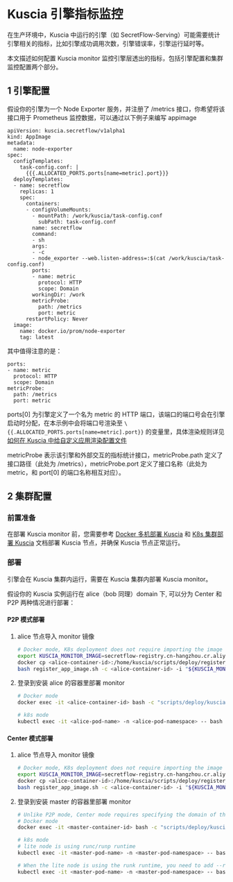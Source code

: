 # Kuscia 引擎指标监控

在生产环境中，Kuscia 中运行的引擎（如 SecretFlow-Serving）可能需要统计引擎相关的指标，比如引擎成功调用次数，引擎错误率，引擎运行延时等。

本文描述如何配置 Kuscia monitor 监控引擎层透出的指标，包括引擎配置和集群监控配置两个部分。

## 1 引擎配置

假设你的引擎为一个 Node Exporter 服务，并注册了 /metrics 接口，你希望将该接口用于 Prometheus 监控数据，可以通过以下例子来编写 appimage

~~~
apiVersion: kuscia.secretflow/v1alpha1
kind: AppImage
metadata:
  name: node-exporter
spec:
  configTemplates:
    task-config.conf: |
      {{{.ALLOCATED_PORTS.ports[name=metric].port}}}
  deployTemplates:
  - name: secretflow
    replicas: 1
    spec:
      containers:
      - configVolumeMounts:
        - mountPath: /work/kuscia/task-config.conf
          subPath: task-config.conf
        name: secretflow
        command:
        - sh
        args:
        - -c
        - node_exporter --web.listen-address=:$(cat /work/kuscia/task-config.conf)
        ports:
        - name: metric
          protocol: HTTP
          scope: Domain
        workingDir: /work
        metricProbe:
          path: /metrics
          port: metric
      restartPolicy: Never
  image:
    name: docker.io/prom/node-exporter
    tag: latest
~~~

其中值得注意的是：

~~~
ports:
- name: metric
  protocol: HTTP
  scope: Domain
metricProbe:
  path: /metrics
  port: metric
~~~

ports[0] 为引擎定义了一个名为 metric 的 HTTP 端口，该端口的端口号会在引擎启动时分配，在本示例中会将端口号渲染至 `\{{.ALLOCATED_PORTS.ports[name=metric].port}}` 的变量里，具体渲染规则详见[如何在 Kuscia 中给自定义应用渲染配置文件](../tutorial/config_render.md)

metricProbe 表示该引擎和外部交互的指标统计接口，metricProbe.path 定义了接口路径（此处为 /metrics），metricProbe.port 定义了接口名称（此处为 metric，和 port[0] 的端口名称相互对应）。

## 2 集群配置

### 前置准备

在部署 Kuscia monitor 前，您需要参考 [Docker 多机部署 Kuscia](./Docker_deployment_kuscia/index.rst) 和 [K8s 集群部署 Kuscia](./K8s_deployment_kuscia/index.rst) 文档部署 Kuscia 节点，并确保 Kuscia 节点正常运行。

### 部署

引擎会在 Kuscia 集群内运行，需要在 Kuscia 集群内部署 Kuscia monitor。

假设你的 Kuscia 实例运行在 alice（bob 同理）domain 下, 可以分为 Center 和 P2P 两种情况进行部署：

#### P2P 模式部署

1. alice 节点导入 monitor 镜像

    ~~~bash
    # Docker mode, K8s deployment does not require importing the image
    export KUSCIA_MONITOR_IMAGE=secretflow-registry.cn-hangzhou.cr.aliyuncs.com/secretflow/kuscia-monitor:latest
    docker cp <alice-container-id>:/home/kuscia/scripts/deploy/register_app_image.sh . && chmod u+x register_app_image.sh
    bash register_app_image.sh -c <alice-container-id> -i "${KUSCIA_MONITOR_IMAGE}" --import
    ~~~

2. 登录到安装 alice 的容器里部署 monitor

    ~~~bash
    # Docker mode
    docker exec -it <alice-container-id> bash -c "scripts/deploy/kuscia.sh monitor"

    # k8s mode
    kubectl exec -it <alice-pod-name> -n <alice-pod-namespace> -- bash -c "scripts/deploy/kuscia.sh monitor"
    ~~~

#### Center 模式部署

1. alice 节点导入 monitor 镜像

    ~~~bash
    # Docker mode, K8s deployment does not require importing the image
    export KUSCIA_MONITOR_IMAGE=secretflow-registry.cn-hangzhou.cr.aliyuncs.com/secretflow/kuscia-monitor:latest
    docker cp <alice-container-id>:/home/kuscia/scripts/deploy/register_app_image.sh . && chmod u+x register_app_image.sh
    bash register_app_image.sh -c <alice-container-id> -i "${KUSCIA_MONITOR_IMAGE}" --import
    ~~~

2. 登录到安装 master 的容器里部署 monitor

    ~~~bash
    # Unlike P2P mode, Center mode requires specifying the domain of the lite node inside the master container
    # Docker mode
    docker exec -it <master-container-id> bash -c "scripts/deploy/kuscia.sh monitor alice"

    # k8s mode
    # lite node is using runc/runp runtime
    kubectl exec -it <master-pod-name> -n <master-pod-namespace> -- bash -c "scripts/deploy/kuscia.sh monitor alice"

    # When the lite node is using the runk runtime, you need to add --runk and specify the namespace of the lite node pod
    kubectl exec -it <master-pod-name> -n <master-pod-namespace> -- bash -c "export LITE_NAMESPACE=<lite-pod-namespace>;scripts/deploy/kuscia.sh monitor alice --runk"
    ~~~
